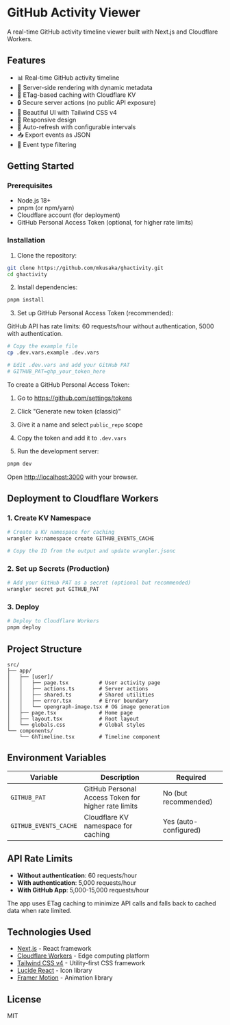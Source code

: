 # GitHub Activity Viewer

A real-time GitHub activity timeline viewer built with Next.js and Cloudflare Workers.

## Features

- 📊 Real-time GitHub activity timeline
- 🚀 Server-side rendering with dynamic metadata
- 💾 ETag-based caching with Cloudflare KV
- 🔒 Secure server actions (no public API exposure)
- 🎨 Beautiful UI with Tailwind CSS v4
- 📱 Responsive design
- 🔄 Auto-refresh with configurable intervals
- 📥 Export events as JSON
- 🎯 Event type filtering

## Getting Started

### Prerequisites

- Node.js 18+
- pnpm (or npm/yarn)
- Cloudflare account (for deployment)
- GitHub Personal Access Token (optional, for higher rate limits)

### Installation

1. Clone the repository:
```bash
git clone https://github.com/mkusaka/ghactivity.git
cd ghactivity
```

2. Install dependencies:
```bash
pnpm install
```

3. Set up GitHub Personal Access Token (recommended):

GitHub API has rate limits: 60 requests/hour without authentication, 5000 with authentication.

```bash
# Copy the example file
cp .dev.vars.example .dev.vars

# Edit .dev.vars and add your GitHub PAT
# GITHUB_PAT=ghp_your_token_here
```

To create a GitHub Personal Access Token:
1. Go to https://github.com/settings/tokens
2. Click "Generate new token (classic)"
3. Give it a name and select `public_repo` scope
4. Copy the token and add it to `.dev.vars`

4. Run the development server:
```bash
pnpm dev
```

Open [http://localhost:3000](http://localhost:3000) with your browser.

## Deployment to Cloudflare Workers

### 1. Create KV Namespace

```bash
# Create a KV namespace for caching
wrangler kv:namespace create GITHUB_EVENTS_CACHE

# Copy the ID from the output and update wrangler.jsonc
```

### 2. Set up Secrets (Production)

```bash
# Add your GitHub PAT as a secret (optional but recommended)
wrangler secret put GITHUB_PAT
```

### 3. Deploy

```bash
# Deploy to Cloudflare Workers
pnpm deploy
```

## Project Structure

```
src/
├── app/
│   ├── [user]/
│   │   ├── page.tsx          # User activity page
│   │   ├── actions.ts        # Server actions
│   │   ├── shared.ts         # Shared utilities
│   │   ├── error.tsx         # Error boundary
│   │   └── opengraph-image.tsx # OG image generation
│   ├── page.tsx              # Home page
│   ├── layout.tsx            # Root layout
│   └── globals.css           # Global styles
└── components/
    └── GhTimeline.tsx        # Timeline component
```

## Environment Variables

| Variable | Description | Required |
|----------|-------------|----------|
| `GITHUB_PAT` | GitHub Personal Access Token for higher rate limits | No (but recommended) |
| `GITHUB_EVENTS_CACHE` | Cloudflare KV namespace for caching | Yes (auto-configured) |

## API Rate Limits

- **Without authentication**: 60 requests/hour
- **With authentication**: 5,000 requests/hour
- **With GitHub App**: 5,000-15,000 requests/hour

The app uses ETag caching to minimize API calls and falls back to cached data when rate limited.

## Technologies Used

- [Next.js](https://nextjs.org/) - React framework
- [Cloudflare Workers](https://workers.cloudflare.com/) - Edge computing platform
- [Tailwind CSS v4](https://tailwindcss.com/) - Utility-first CSS framework
- [Lucide React](https://lucide.dev/) - Icon library
- [Framer Motion](https://www.framer.com/motion/) - Animation library

## License

MIT